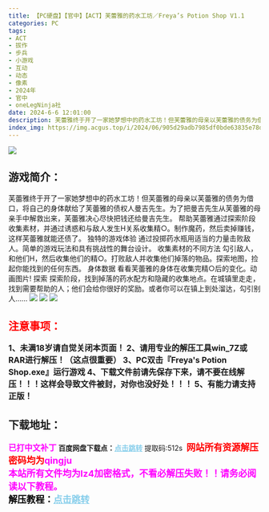 ```yaml
---
title: 【PC硬盘】【官中】【ACT】芙蕾雅的药水工坊／Freya’s Potion Shop V1.1
categories: PC
tags:
- ACT
- 拔作
- 步兵
- 小游戏
- 互动
- 动态
- 像素
- 2024年
- 官中
- oneLegNinja社
date: 2024-6-6 12:01:00
description: 芙蕾雅终于开了一家她梦想中的药水工坊！但芙蕾雅的母亲以芙蕾雅的债务为借口，将自己的身体献给了芙蕾雅的债权人曼吉先生。为了把曼吉先生从芙蕾雅的母亲手中解救出来，芙蕾雅决心尽快把钱还给曼吉先生。帮助芙蕾雅通过探索阶段收集素材，并通过诱惑和与敌人发生H关系收集精○。制作魔药，然后卖掉赚钱，这样芙蕾雅就能还债了。
index_img: https://img.acgus.top/i/2024/06/905d29adb7985df0bde63835e78dcc7e.webp
---
```

![](https://img.acgus.top/i/2024/06/905d29adb7985df0bde63835e78dcc7e.webp)
## 游戏简介：
芙蕾雅终于开了一家她梦想中的药水工坊！但芙蕾雅的母亲以芙蕾雅的债务为借口，将自己的身体献给了芙蕾雅的债权人曼吉先生。为了把曼吉先生从芙蕾雅的母亲手中解救出来，芙蕾雅决心尽快把钱还给曼吉先生。
帮助芙蕾雅通过探索阶段收集素材，并通过诱惑和与敌人发生H关系收集精○。制作魔药，然后卖掉赚钱，这样芙蕾雅就能还债了。
独特的游戏体验
通过投掷药水瓶用适当的力量击败敌人。简单的游戏玩法和具有挑战性的舞台设计。
收集素材的不同方法
勾引敌人，和他们H，然后收集他们的精○。打败敌人并收集他们掉落的物品。探索地图，捡起你能找到的任何东西。
身体数据
看看芙蕾雅的身体在收集完精○后的变化。动画图片!
探索
探索阶段，找到掉落的药水配方和隐藏的收集地点。在城镇里走走，找到需要帮助的人；他们会给你很好的奖励。或者你可以在镇上到处溜达，勾引别人……
![](https://img.acgus.top/i/2024/06/69574fe3adaf8a1997591eff3204e44d.webp)
![](https://img.acgus.top/i/2024/06/06adbec354f8f6f5c0cbddda5040fd60.webp)
![](https://img.acgus.top/i/2024/06/e7c0b3a4ba3b64ad6692ac923d0b0e14.webp)







## <font color=#FF0000 >注意事项：</font>
<font size=3><b>1、未满18岁请自觉关闭本页面！
2、请用专业的解压工具win_7Z或RAR进行解压！（这点很重要）
3、PC双击『Freya's Potion Shop.exe』运行游戏
4、下载文件前请先保存下来，请不要在线解压！！！这样会导致文件被封，对你也没好处！！！
5、有能力请支持正版！</b></font>

## 下载地址：
<font color=#FF00FF size=3><b>已打中文补丁</b></font>
<b>百度网盘下载点：</b><a href="https://pan.baidu.com/s/1wZGZIOLgWAdaHYQORwYspg?pwd=512s" style="color: #87CEEB;"><b>点击跳转</b></a> 提取码:512s
<a style="padding: 0" href="https://post.qingju.org/AD/"><img style="max-width:100%" src="https://img.acgus.top/i/2024/07/478f689b8021d8d499ab43d21acf137a.gif" alt=""></a>
<b><font color=#FF0000 size=4>网站所有资源解压密码均为</b></font><b><font color=#FF00FF size=4>qingju</font><font color=#FF0000 ></font></b><br><b><font color=#FF00FF size=4>本站所有文件均为lz4加密格式，不看必解压失败！！请务必阅读以下教程。</b></font><br><b><font color=#000 size=4>解压教程：</b><a href="https://post.qingju.org/tutorial/000/" style="color: #87CEEB;"><b>点击跳转</b></a>